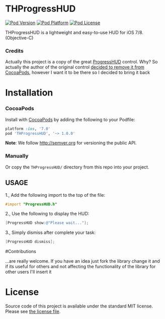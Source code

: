 THProgressHUD
===

[![Pod Version](http://img.shields.io/cocoapods/v/THProgressHUD.svg?style=flat)](http://cocoadocs.org/docsets/THProgressHUD/)
[![Pod Platform](http://img.shields.io/cocoapods/p/THProgressHUD.svg?style=flat)](http://cocoadocs.org/docsets/THProgressHUD/)
[![Pod License](http://img.shields.io/cocoapods/l/THProgressHUD.svg?style=flat)](http://opensource.org/licenses/MIT)

THProgressHUD is a lightweight and easy-to-use HUD for iOS 7/8. (Objective-C)

### Credits

Actually this project is a copy of the great [ProgressHUD](https://github.com/relatedcode/ProgressHUD) control.
Why? So actually the author of the original control [decided to remove it from CocoaPods](https://github.com/relatedcode/ProgressHUD/issues/30), however I want it to be there so I decided to bring it back

# Installation

### CocoaPods

Install with [CocoaPods](http://cocoapods.org) by adding the following to your Podfile:

``` ruby
platform :ios, '7.0'
pod 'THProgressHUD', '~> 1.0.0'
```

**Note**: We follow http://semver.org for versioning the public API.

### Manually

Or copy the `THProgressHUD/` directory from this repo into your project.

## USAGE

1., Add the following import to the top of the file:

```objective-c
#import "ProgressHUD.h"
```

2., Use the following to display the HUD:

```objective-c
[ProgressHUD show:@"Please wait..."];
```

3., Simply dismiss after complete your task:

```objective-c
[ProgressHUD dismiss];
```

#Contributions

...are really welcome. If you have an idea just fork the library change it and if its useful for others and not affecting the functionality of the library for other users I'll insert it

# License

Source code of this project is available under the standard MIT license. Please see [the license file](LICENSE.md).


